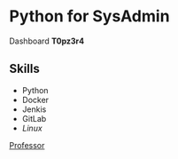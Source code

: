 
# Python for SysAdmin

Dashboard **T0pz3r4**

## Skills

- Python
- Docker
- Jenkis
- GitLab
- *Linux*

[Professor](https://github.com/LucasRicciardi)